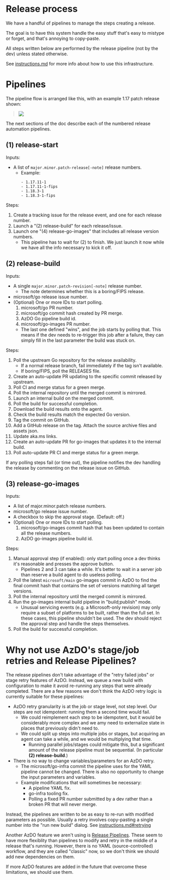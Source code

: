 # Release process

We have a handful of pipelines to manage the steps creating a release.

The goal is to have this system handle the easy stuff that's easy to mistype or forget, and that's annoying to copy-paste.

All steps written below are performed by the release pipeline (not by the dev) unless stated otherwise.

See [instructions.md](instructions.md) for more info about how to use this infrastructure.

# Pipelines

The pipeline flow is arranged like this, with an example 1.17 patch release shown:

> ![](images/release-pipeline-dependencies.png)

The next sections of the doc describe each of the numbered release automation pipelines.

## (1) release-start

Inputs:
* A list of `major.minor.patch-release[-note]` release numbers.
    * Example:
        ```
        - 1.17.11-1
        - 1.17.11-1-fips
        - 1.18.3-1
        - 1.18.3-1-fips
        ```

Steps:
1. Create a tracking issue for the release event, and one for each release number.
1. Launch a "(2) release-build" for each release/issue.
1. Launch one "(4) release-go-images" that includes all release version numbers.
    * This pipeline has to wait for (2) to finish. We just launch it now while we have all the info necessary to kick it off.

## (2) release-build

Inputs:
* A single `major.minor.patch-revision[-note]` release number.
    * The note determines whether this is a boring/FIPS release.
* microsoft/go release issue number.
* (Optional) One or more IDs to start polling.
    1. microsoft/go PR number.
    1. microsoft/go commit hash created by PR merge.
    1. AzDO Go pipeline build id.
    1. microsoft/go-images PR number.
    * The last one defined "wins", and the job starts by polling that. This means if the dev needs to re-trigger this job after a failure, they can simply fill in the last parameter the build was stuck on.

Steps:
1. Poll the upstream Go repository for the release availability.
    * If a normal release branch, fail immediately if the tag isn't available.
    * If boring/FIPS, poll the RELEASES file.
1. Create an auto-update PR updating to the specific commit released by upstream.
1. Poll CI and merge status for a green merge.
1. Poll the internal repository until the merged commit is mirrored.
1. Launch an internal build on the merged commit.
1. Poll the build for successful completion.
1. Download the build results onto the agent.
1. Check the build results match the expected Go version.
1. Tag the commit on GitHub.
1. Add a GitHub release on the tag. Attach the source archive files and assets json.
1. Update aka.ms links.
1. Create an auto-update PR for go-images that updates it to the internal build.
1. Poll auto-update PR CI and merge status for a green merge.

If any polling steps fail (or time out), the pipeline notifies the dev handling the release by commenting on the release issue on GitHub.

## (3) release-go-images

Inputs:
* A list of major.minor.patch release numbers.
* microsoft/go release issue number.
* A checkbox to skip the approval stage. (Default: off.)
* (Optional) One or more IDs to start polling.
    1. microsoft/go-images commit hash that has been updated to contain all the release numbers.
    1. AzDO go-images pipeline build id.

Steps:
1. Manual approval step (if enabled): only start polling once a dev thinks it's reasonable and presses the approve button.
    * Pipelines 2 and 3 can take a while. It's better to wait in a server job than reserve a build agent to do useless polling.
1. Poll the latest `microsoft/main` go-images commit in AzDO to find the final commit hash that contains the set of versions matching all target versions.
1. Poll the internal repository until the merged commit is mirrored.
1. Run the go-images internal build pipeline in "build;publish" mode.
    * Unusual servicing events (e.g. a Microsoft-only revision) may only require a subset of platforms to be built, rather than the full set. In these cases, this pipeline shouldn't be used. The dev should reject the approval step and handle the steps themselves.
1. Poll the build for successful completion.

# Why not use AzDO's stage/job retries and Release Pipelines?

The release pipelines don't take advantage of the "retry failed jobs" or stage retry features of AzDO. Instead, we queue a new build with configuration to make it avoid re-running any steps that were already completed. There are a few reasons we don't think the AzDO retry logic is currently suitable for these pipelines:

* AzDO retry granularity is at the job or stage level, not step level. Our steps are not idempotent: running them a second time would fail.
    * We could reimplement each step to be idempotent, but it would be considerably more complex and we amy need to externalize state in places that previously didn't need to.
    * We could split up steps into multiple jobs or stages, but acquiring an agent can take a while, and we would be multiplying that time.
        * Running parallel jobs/stages could mitigate this, but a significant amount of the release pipeline must be sequential. (In particular **(2) release-build**.)
* There is no way to change variables/parameters for an AzDO retry.
    * The microsoft/go-infra commit the pipeline uses for the YAML pipeline cannot be changed. There is also no opportunity to change the input parameters and variables.
    * Example modifications that will sometimes be necessary:
        * A pipeline YAML fix.
        * go-infra tooling fix.
        * Polling a fixed PR number submitted by a dev rather than a broken PR that will never merge.

Instead, the pipelines are written to be as easy to re-run with modified parameters as possible. Usually a retry involves copy-pasting a single number into the "run new build" dialog. See [instructions.md#retrying](instructions.md#retrying)

Another AzDO feature we aren't using is [Release Pipelines](https://docs.microsoft.com/en-us/azure/devops/pipelines/release/?view=azure-devops). These seem to have more flexiblity than pipelines to modify and retry in the middle of a release that's running. However, there is no YAML (source-controlled) workflow, and they are called "classic" now, so we don't think we should add new dependencies on them.

If more AzDO features are added in the future that overcome these limitations, we should use them.
